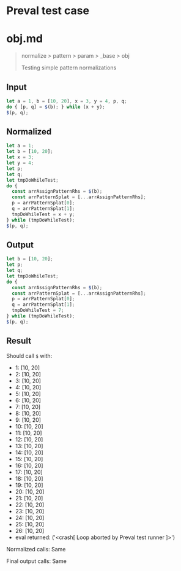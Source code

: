 # Preval test case

# obj.md

> normalize > pattern > param > _base > obj
>
> Testing simple pattern normalizations

## Input

`````js filename=intro
let a = 1, b = [10, 20], x = 3, y = 4, p, q;
do { [p, q] = $(b); } while (x + y);
$(p, q);
`````

## Normalized

`````js filename=intro
let a = 1;
let b = [10, 20];
let x = 3;
let y = 4;
let p;
let q;
let tmpDoWhileTest;
do {
  const arrAssignPatternRhs = $(b);
  const arrPatternSplat = [...arrAssignPatternRhs];
  p = arrPatternSplat[0];
  q = arrPatternSplat[1];
  tmpDoWhileTest = x + y;
} while (tmpDoWhileTest);
$(p, q);
`````

## Output

`````js filename=intro
let b = [10, 20];
let p;
let q;
let tmpDoWhileTest;
do {
  const arrAssignPatternRhs = $(b);
  const arrPatternSplat = [...arrAssignPatternRhs];
  p = arrPatternSplat[0];
  q = arrPatternSplat[1];
  tmpDoWhileTest = 7;
} while (tmpDoWhileTest);
$(p, q);
`````

## Result

Should call `$` with:
 - 1: [10, 20]
 - 2: [10, 20]
 - 3: [10, 20]
 - 4: [10, 20]
 - 5: [10, 20]
 - 6: [10, 20]
 - 7: [10, 20]
 - 8: [10, 20]
 - 9: [10, 20]
 - 10: [10, 20]
 - 11: [10, 20]
 - 12: [10, 20]
 - 13: [10, 20]
 - 14: [10, 20]
 - 15: [10, 20]
 - 16: [10, 20]
 - 17: [10, 20]
 - 18: [10, 20]
 - 19: [10, 20]
 - 20: [10, 20]
 - 21: [10, 20]
 - 22: [10, 20]
 - 23: [10, 20]
 - 24: [10, 20]
 - 25: [10, 20]
 - 26: [10, 20]
 - eval returned: ('<crash[ Loop aborted by Preval test runner ]>')

Normalized calls: Same

Final output calls: Same
